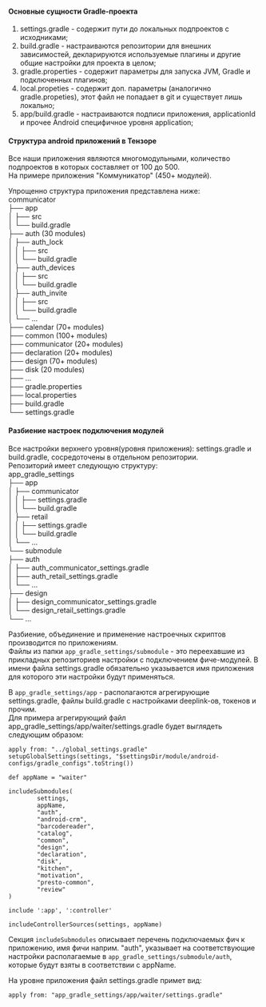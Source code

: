 #### Основные сущности Gradle-проекта

1. settings.gradle - содержит пути до локальных подпроектов с исходниками;
2. build.gradle - настраиваются репозитории для внешних зависимостей, декларируются используемые плагины и другие общие настройки для проекта в целом;
3. gradle.properties - содержит параметры для запуска JVM, Gradle и подключенных плагинов;
4. local.propeties - cодержит доп. параметры (аналогично gradle.propeties), этот файл не попадает в git и существует лишь локально;
5. app/build.gradle - настраиваются подписи приложения, applicationId и прочее Android специфичное уровня application;

#### Структура android приложений в Тензоре
Все наши приложения являются многомодульными, количество подпроектов в которых составляет от 100 до 500.  
На примере приложения "Коммуникатор" (450+ модулей).

Упрощенно структура приложения представлена ниже:  
communicator  
├── app  
│   ├── src  
│   └── build.gradle  
├── auth (30 modules)  
│   ├── auth_lock  
│   │   ├── src  
│   │   └── build.gradle  
│   ├── auth_devices  
│   │   ├── src  
│   │   └── build.gradle  
│   ├── auth_invite  
│   │   ├── src  
│   │   └── build.gradle  
│   └── ...  
├── calendar (70+ modules)  
├── common (100+ modules)  
├── communicator (20+ modules)  
├── declaration (20+ modules)  
├── design (70+ modules)  
├── disk (20 modules)  
├── ...  
├── gradle.properties  
├── local.properties  
├── build.gradle  
└── settings.gradle

#### Разбиение настроек подключения модулей
Все настройки верхнего уровня(уровня приложения): settings.gradle и build.gradle, сосредоточены в отдельном репозитории.  
Репозиторий имеет следующую структуру:  
app_gradle_settings  
├── app  
│   ├── communicator  
│   │   ├── settings.gradle  
│   │   └── build.gradle  
│   ├── retail  
│   │   ├── settings.gradle  
│   │   └── build.gradle  
│   └── ...  
└── submodule  
├── auth  
│   ├── auth_communicator_settings.gradle  
│   ├── auth_retail_settings.gradle  
│   └── ...  
├── design  
│   ├── design_communicator_settings.gradle  
│   └── design_retail_settings.gradle  
└── ...

Разбиение, объединение и применение настроечных скриптов производится по приложениям.    
Файлы из папки `app_gradle_settings/submodule` - это переехавшие из прикладных репозиториев настройки с подключением фиче-модулей. В имени файла settings.gradle обязательно указывается имя приложения для которого эти настройки будут применяться.

В `app_gradle_settings/app` - располагаются агрегирующие settings.gradle, файлы build.gradle с настройками deeplink-ов, токенов и прочим.  
Для примера агрегирующий файл app_gradle_settings/app/waiter/settings.gradle будет выглядеть следующим образом:
```
apply from: "../global_settings.gradle"
setupGlobalSettings(settings, "$settingsDir/module/android-configs/gradle_configs".toString())

def appName = "waiter"

includeSubmodules(
        settings,
        appName,
        "auth",
        "android-crm",
        "barcodereader",
        "catalog",
        "common",
        "design",
        "declaration",
        "disk",
        "kitchen",
        "motivation",
        "presto-common",
        "review"
)

include ':app', ':controller'

includeControllerSources(settings, appName)
```
Секция `includeSubmodules` описывает перечень подключаемых фич к приложению, имя фичи наприм. "auth", указывает на соответствующие настройки располагаемые в `app_gradle_settings/submodule/auth`, которые будут взяты в соответствии с appName.

На уровне приложения файл settings.gradle примет вид:
```
apply from: "app_gradle_settings/app/waiter/settings.gradle"
```